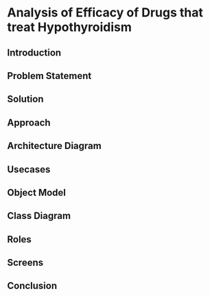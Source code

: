 # Analysis of Efficacy of Drugs that treat Hypothyroidism
## Introduction



## Problem Statement


## Solution


## Approach




## Architecture Diagram


## Usecases




## Object Model





## Class Diagram







## Roles 



## Screens






## Conclusion
